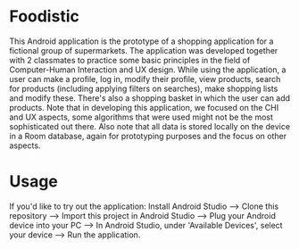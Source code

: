 # Foodistic
This Android application is the prototype of a shopping application for a fictional group of supermarkets. The application was developed together with 2 classmates to practice some basic principles in the field of Computer-Human Interaction and UX design. 
While using the application, a user can make a profile, log in, modify their profile, view products, search for products (including applying filters on searches), make shopping lists and modify these. There's also a shopping basket in which the user can add products. 
Note that in developing this application, we focused on the CHI and UX aspects, some algorithms that were used might not be the most sophisticated out there. Also note that all data is stored locally on the device in a Room database, again for prototyping purposes and the focus on other aspects.

# Usage
If you'd like to try out the application: Install Android Studio --> Clone this repository --> Import this project in Android Studio --> Plug your Android device into your PC --> In Android Studio, under 'Available Devices', select your device --> Run the application.
